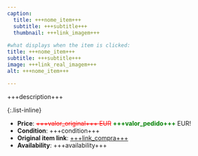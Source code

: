 ```yaml
---
caption:
  title: +++nome_item+++
  subtitle: +++subtitle+++
  thumbnail: +++link_imagem+++
  
#what displays when the item is clicked:
title: +++nome_item+++
subtitle: +++subtitle+++
image: +++link_real_imagem+++
alt: +++nome_item+++

---
```

+++description+++

{:.list-inline} 
- **Price**: <span style="color:red"><del>+++valor_original+++ EUR</del></span> <span style="color:green">**+++valor_pedido+++**</span> EUR!
- **Condition**: +++condition+++
- **Original item link**: [+++link_compra+++](Here)
- **Availability**: +++availability+++

